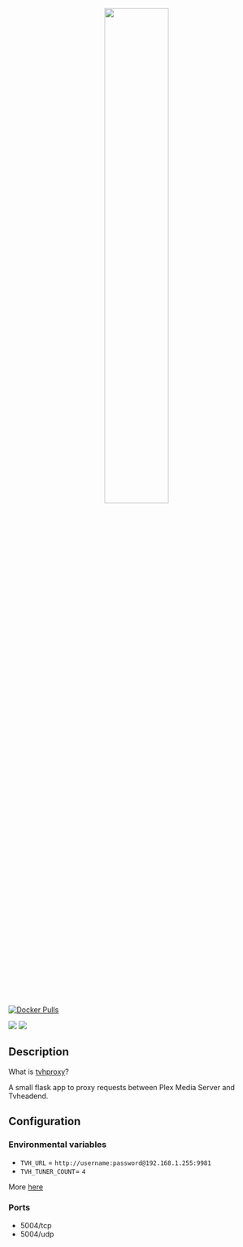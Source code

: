 <p align="center">
  <img width="50%" src="https://s31.postimg.org/8urk8vdu3/logobig.png">
</p>

[![Docker Pulls](https://img.shields.io/docker/pulls/starbix/tvhproxy.svg)]()

[![](https://images.microbadger.com/badges/version/starbix/tvhproxy.svg)](https://microbadger.com/images/starbix/tvhproxy)
[![](https://images.microbadger.com/badges/image/starbix/tvhproxy.svg)](https://microbadger.com/images/starbix/tvhproxy)

## Description
What is [tvhproxy](https://github.com/jkaberg/tvhProxy)?

A small flask app to proxy requests between Plex Media Server and Tvheadend.

## Configuration

### Environmental variables
- `TVH_URL` = `http://username:password@192.168.1.255:9981`
- `TVH_TUNER_COUNT`= `4`

More [here](https://github.com/jkaberg/tvhProxy/blob/master/tvhProxy.py#L12)

### Ports
* 5004/tcp
* 5004/udp
